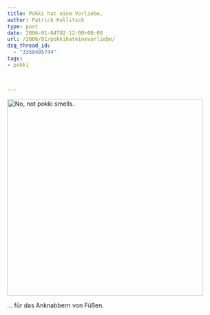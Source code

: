 ```yaml
---
title: Pokki hat eine Vorliebe…
author: Patrick Kollitsch
type: post
date: 2006-01-04T02:12:00+00:00
url: /2006/01/pokkihateinevorliebe/
dsq_thread_id:
  - "3358405744"
tags:
- pokki



---
```

[<img width="455" src="//static.flickr.com/38/81945842_a58398fa09.jpg" alt="No, not pokki smells." />][1]

... für das Anknabbern von Füßen.

 [1]: http://www.flickr.com/photos/schreibblogade/81945842/ "No, not pokki smells."
